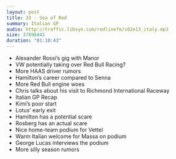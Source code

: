 ```yaml
---
layout: post
title: 33 - Sea of Red
summary: Italian GP
audio: http://traffic.libsyn.com/redlinefm/s02e13_italy.mp3
size: 37898442
duration: "01:10:43"
---
```


* Alexander Rossi’s gig with Manor
* VW potentially taking over Red Bull Racing?
* More HAAS driver rumors
* Hamilton’s career compared to Senna
* More Red Bull engine woes
* Chris talks about his visit to Richmond International Raceway 
* Italian GP Recap
 * Kimi’s poor start
 * Lotus’ early exit
 * Hamilton has a potential scare
 * Rosberg has an actual scare
 * Nice home-team podium for Vettel
 * Warm Italian welcome for Massa on podium
 * George Lucas interviews the podium
* More silly season rumors


<!-- more -->

<audio src="http://traffic.libsyn.com/redlinefm/s02e12_belgium.mp3" preload="none" />

[Download MP3](http://traffic.libsyn.com/redlinefm/s02e12_belgium.mp3)
